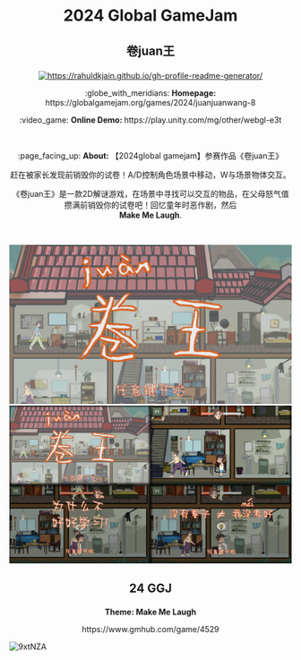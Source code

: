 # <p align="center" >2024 Global GameJam</p>
## <p align="center" >卷juan王</p>  

<p align="center">
<a href="https://www.bilibili.com/video/BV1L5411C7Q2/" target="blank"><img align="center" src="https://raw.githubusercontent.com/rahuldkjain/github-profile-readme-generator/master/src/images/icons/Social/youtube.svg" alt="https://rahuldkjain.github.io/gh-profile-readme-generator/" height="30" width="40" /></a>
</p>
<p align="center">:globe_with_meridians: <b>Homepage: </b> https://globalgamejam.org/games/2024/juanjuanwang-8</p>
<p align="center">:video_game: <b>Online Demo: </b> https://play.unity.com/mg/other/webgl-e3t</p>

</br>
<p align="center">:page_facing_up: <b>About:</b> 【2024global gamejam】参赛作品《卷juan王》</p>
<p align="center">赶在被家长发现前销毁你的试卷！A/D控制角色场景中移动，W与场景物体交互。</p>
<p align="center">《卷juan王》是一款2D解谜游戏，在场景中寻找可以交互的物品，在父母怒气值攒满前销毁你的试卷吧！回忆童年时恶作剧，然后<br>
  <b>Make Me Laugh</b>. </p>

<br/>

![Craft Swap](https://github.com/xr0919/2024GGJ_JuanWang/blob/main/preview1.png?raw=true)
![Craft Swap](https://github.com/xr0919/2024GGJ_JuanWang/blob/main/preview0.jpg?raw=true)

##
## <p align="center" >24 GGJ</p>
<p align="center"><b>Theme: Make Me Laugh</b></p>
<p align="center">https://www.gmhub.com/game/4529</p>
  
![9xtNZA](https://files.gmhub.com/storage/upload/2024/01/OrPKvchfAehn41KcAQtHZL1OkgH9PpCwrSM0rvXA.jpg.webp)

